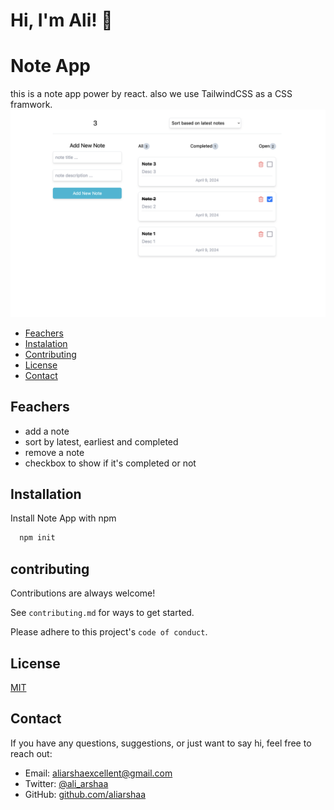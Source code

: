 # Hi, I'm Ali! 👋

# Note App

this is a note app power by react. also we use TailwindCSS as a CSS framwork.
<img width="1146" alt="demo" src="./src/assets/demo.png">

- [Feachers](#feachers)
- [Instalation](#installation)
- [Contributing](#contributing)
- [License](#license)
- [Contact](#contact)

## Feachers

- add a note
- sort by latest, earliest and completed
- remove a note
- checkbox to show if it's completed or not

## Installation

Install Note App with npm

```bash
  npm init
```

## contributing

Contributions are always welcome!

See `contributing.md` for ways to get started.

Please adhere to this project's `code of conduct`.

## License

[MIT](https://choosealicense.com/licenses/mit/)

## Contact

If you have any questions, suggestions, or just want to say hi, feel free to reach out:

- Email: aliarshaexcellent@gmail.com
- Twitter: [@ali_arshaa](https://twitter.com/ali_arshaa)
- GitHub: [github.com/aliarshaa](https://github.com/aliarshaa)
